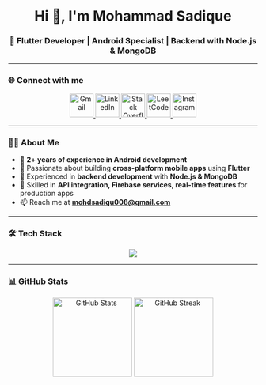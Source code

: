 <h1 align="center">Hi 👋, I'm Mohammad Sadique</h1>
<h3 align="center">🚀 Flutter Developer | Android Specialist | Backend with Node.js & MongoDB</h3>

---

### 🌐 Connect with me
<p align="center">
  <a href="mailto:mohdsadiqu008@gmail.com" target="_blank">
    <img src="https://skillicons.dev/icons?i=gmail" width="48" height="48" alt="Gmail" />
  </a>
  <a href="https://www.linkedin.com/in/mohammad-sadique-37b016227" target="_blank">
    <img src="https://skillicons.dev/icons?i=linkedin" width="48" height="48" alt="LinkedIn" />
  </a>
  <a href="https://stackoverflow.com/users/27646164/mohammad-sadique" target="_blank">
    <img src="https://skillicons.dev/icons?i=stackoverflow" width="48" height="48" alt="Stack Overflow" />
  </a>
  <a href="https://leetcode.com/u/Sadique567/" target="_blank">
    <img src="https://cdn.jsdelivr.net/gh/devicons/devicon/icons/leetcode/leetcode-original.svg" width="48" height="48" alt="LeetCode"/>
  </a>
  <a href="https://www.instagram.com/sadique_khan_1/" target="_blank">
    <img src="https://skillicons.dev/icons?i=instagram" width="48" height="48" alt="Instagram" />
  </a>
</p>

---

### 👨‍💻 About Me
- 📱 **2+ years of experience in Android development**  
- 🌱 Passionate about building **cross-platform mobile apps** using **Flutter**  
- 💼 Experienced in **backend development** with **Node.js & MongoDB**  
- 🔗 Skilled in **API integration, Firebase services, real-time features** for production apps  
- 📫 Reach me at **mohdsadiqu008@gmail.com**

---

### 🛠️ Tech Stack
<p align="center">
  <img src="https://skillicons.dev/icons?i=flutter,dart,java,nodejs,mongodb,firebase,postman,git,github" />
</p>

---

### 📊 GitHub Stats
<p align="center">
  <img src="https://github-readme-stats.vercel.app/api?username=Sadique567&show_icons=true&theme=radical" alt="GitHub Stats" height="160"/>
  <img src="https://github-readme-streak-stats.herokuapp.com/?user=Sadique567&theme=radical" alt="GitHub Streak" height="160"/>
</p>

<!--
###---

### 🏆 GitHub Trophies
### <p align="center">
###  <img src="https://github-profile-trophy.vercel.app/?username=Sadique567&theme=radical&no-frame=true&margin-w=15&margin-h=15" />
### </p>

-->
